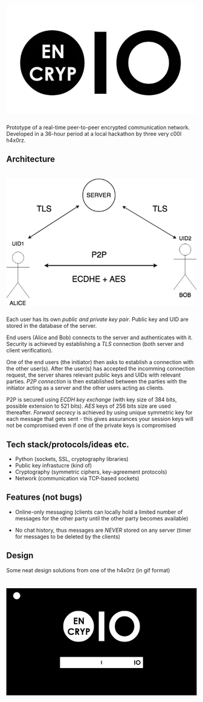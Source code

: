 <h1 align="center"><img src="design/logo.png"></h1>

Prototype of a real-time peer-to-peer encrypted communication network. Developed in a 36-hour period at a local hackathon by three very c00l h4x0rz.

## Architecture

<h1 align="center"><img src="design/architecture.png"></h1>

Each user has its own *public and private key pair*. Public key and UID are stored in the database of the server.

End users (Alice and Bob) connects to the server and authenticates with it. Security is achieved by establishing a *TLS* connection (both server and client verification).

One of the end users (the initiator) then asks to establish a connection with the other user(s). After the user(s) has accepted the incomming connection request, the server shares relevant public keys and UIDs with relevant parties. *P2P connection* is then established between the parties with the initiator acting as a server and the other users acting as clients. 

P2P is secured using *ECDH key exchange* (with key size of 384 bits, possible extension to 521 bits). *AES* keys of 256 bits size are used thereafter. *Forward secrecy* is achieved by using unique symmetric key for each message that gets sent - this gives assurances your session keys will not be compromised even if one of the private keys is compromised

## Tech stack/protocols/ideas etc.

* Python (sockets, SSL, cryptography libraries)
* Public key infrastucre (kind of)
* Cryptography (symmetric ciphers, key-agreement protocols)
* Network (communication via TCP-based sockets)

## Features (not bugs)

* Online-only messaging (clients can locally hold a limited number of messages for the other party until the other party becomes available)

* No chat history, thus messages are *NEVER* stored on any server (timer for messages to be deleted by the clients)

## Design

Some neat design solutions from one of the h4x0rz (in gif format)

<h1 align="center"><img src="design/animation.gif"></h1>